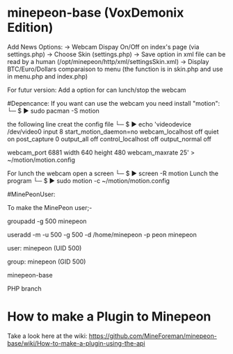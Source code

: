 minepeon-base (VoxDemonix Edition)
=============

Add News Options: 
-> Webcam Dispay On/Off on index's page (via settings.php)
-> Choose Skin (settings.php)
-> Save option in xml file can be read by a human (/opt/minepeon/http/xml/settingsSkin.xml)
-> Display BTC/Euro/Dollars comparaison to menu (the function is in skin.php and use in menu.php and index.php)


For futur version:
Add a option for can lunch/stop the webcam


#Depencance:
If you want can use the webcam you need install "motion":
└─ $ ▶ sudo pacman -S motion

the following line creat the config file
└─ $ ▶ echo 'videodevice /dev/video0
input 8
start_motion_daemon=no
webcam_localhost off
quiet on
post_capture 0
output_all off
control_localhost off
output_normal off

webcam_port 6881
width 640
height 480
webcam_maxrate 25' > ~/motion/motion.config

For lunch the webcam open a screen
└─ $ ▶ screen -R motion
Lunch the program
└─ $ ▶ sudo motion -c ~/motion/motion.config


#MinePeonUser:

To make the MinePeon user;-

groupadd -g 500 minepeon

useradd -m -u 500 -g 500 -d /home/minepeon -p peon minepeon

user: minepeon (UID 500)

group: minepeon (GID 500)

minepeon-base

PHP branch


How to make a Plugin to Minepeon
=

Take a look here at the wiki:
https://github.com/MineForeman/minepeon-base/wiki/How-to-make-a-plugin-using-the-api
